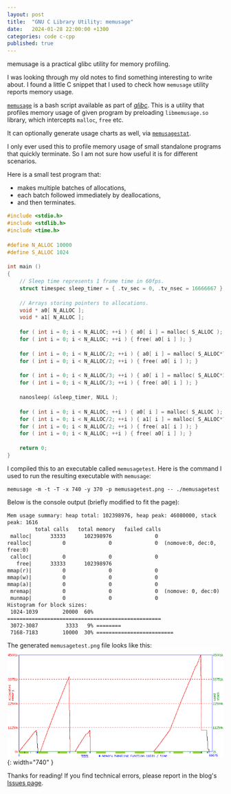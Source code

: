 ```yaml
---
layout: post
title:  "GNU C Library Utility: memusage"
date:   2024-01-28 22:00:00 +1300
categories: code c-cpp
published: true
---
```


memusage is a practical glibc utility for memory profiling.

I was looking through my old notes to find something interesting to write about. I found a little C snippet that I used to check how `memusage` utility reports memory usage.

[`memusage`][al-memusage] is a bash script available as part of [*glibc*][wikipedia-glibc]. This is a utility that profiles memory usage of given program by preloading `libmemusage.so` library, which intercepts `malloc`, `free` etc.

It can optionally generate usage charts as well, via [`memusagestat`][al-memusagestat].

I only ever used this to profile memory usage of small standalone programs that quickly terminate. So I am not sure how useful it is for different scenarios.

Here is a small test program that:
- makes multiple batches of allocations,
- each batch followed immediately by deallocations,
- and then terminates.

``` c
#include <stdio.h>
#include <stdlib.h>
#include <time.h>

#define N_ALLOC 10000
#define S_ALLOC 1024

int main ()
{
    // Sleep time represents 1 frame time in 60fps.
    struct timespec sleep_timer = { .tv_sec = 0, .tv_nsec = 16666667 };

    // Arrays storing pointers to allocations.
    void * a0[ N_ALLOC ];
    void * a1[ N_ALLOC ];

    for ( int i = 0; i < N_ALLOC; ++i ) { a0[ i ] = malloc( S_ALLOC ); }
    for ( int i = 0; i < N_ALLOC; ++i ) { free( a0[ i ] ); }

    for ( int i = 0; i < N_ALLOC/2; ++i ) { a0[ i ] = malloc( S_ALLOC*7 ); }
    for ( int i = 0; i < N_ALLOC/2; ++i ) { free( a0[ i ] ); }

    for ( int i = 0; i < N_ALLOC/3; ++i ) { a0[ i ] = malloc( S_ALLOC*3 ); }
    for ( int i = 0; i < N_ALLOC/3; ++i ) { free( a0[ i ] ); }

    nanosleep( &sleep_timer, NULL );

    for ( int i = 0; i < N_ALLOC; ++i ) { a0[ i ] = malloc( S_ALLOC ); }
    for ( int i = 0; i < N_ALLOC/2; ++i ) { a1[ i ] = malloc( S_ALLOC*7 ); }
    for ( int i = 0; i < N_ALLOC/2; ++i ) { free( a1[ i ] ); }
    for ( int i = 0; i < N_ALLOC; ++i ) { free( a0[ i ] ); }

    return 0;
}
```

I compiled this to an executable called `memusagetest`. Here is the command I used to run the resulting executable with `memusage`:
``` shell
memusage -m -t -T -x 740 -y 370 -p memusagetest.png -- ./memusagetest
```

Below is the console output (briefly modified to fit the page):
```
Mem usage summary: heap total: 102398976, heap peak: 46080000, stack peak: 1616
         total calls   total memory   failed calls
 malloc|      33333      102398976              0
realloc|          0              0              0  (nomove:0, dec:0, free:0)
 calloc|          0              0              0
   free|      33333      102398976
mmap(r)|          0              0              0
mmap(w)|          0              0              0
mmap(a)|          0              0              0
 mremap|          0              0              0  (nomove: 0, dec:0)
 munmap|          0              0              0
Histogram for block sizes:
 1024-1039        20000  60% ==================================================
 3072-3087         3333   9% ========
 7168-7183        10000  30% =========================
```

The generated `memusagetest.png` file looks like this:
![Memory usage profiling test chart.](/assets/img/memusagetest.png){: width="740" }

Thanks for reading! If you find technical errors, please report in the blog's [Issues page][report].

[report]: https://github.com/kenanb/kenanb-blog/issues

[al-memusage]: https://man.archlinux.org/man/memusage.1.en
[al-memusagestat]: https://man.archlinux.org/man/memusagestat.1.en
[wikipedia-glibc]: https://en.wikipedia.org/wiki/Glibc

